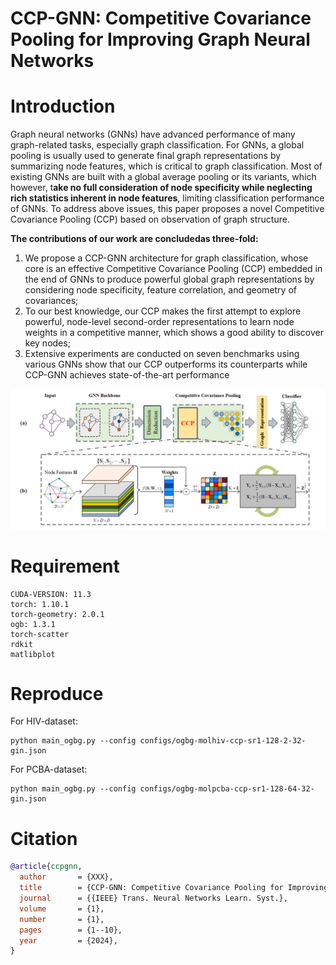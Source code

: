 # CCP-GNN: Competitive Covariance Pooling for Improving Graph Neural Networks

# Introduction
Graph neural networks (GNNs) have advanced performance of many graph-related tasks, especially graph classification. For GNNs, a global pooling is usually used to generate final graph representations by summarizing node features, which is critical to graph classification. Most of existing
GNNs are built with a global average pooling or its variants, which however, t**ake no full consideration of node specificity while neglecting rich statistics inherent in node features**, limiting classification performance of GNNs. To address above issues, this paper proposes a novel Competitive Covariance Pooling (CCP) based on observation of graph structure.

**The contributions of our work are concludedas three-fold:**
1. We propose a CCP-GNN architecture for graph classification, whose core is an effective Competitive Covariance Pooling (CCP) embedded in the end of GNNs to produce powerful global graph representations by considering node specificity, feature correlation, and geometry of covariances; 
1. To our best knowledge, our CCP makes the first attempt to explore powerful, node-level second-order representations to learn node weights in a competitive manner, which shows a good ability to discover key nodes; 
1. Extensive experiments are conducted on seven benchmarks using various GNNs show that our CCP outperforms its counterparts while CCP-GNN achieves state-of-the-art performance

![CCP-GNN Figure](figures/CCP-GNN.png)
# Requirement

```
CUDA-VERSION: 11.3
torch: 1.10.1
torch-geometry: 2.0.1
ogb: 1.3.1
torch-scatter
rdkit
matlibplot
```
# Reproduce
For HIV-dataset:

```Shell
python main_ogbg.py --config configs/ogbg-molhiv-ccp-sr1-128-2-32-gin.json
```

For PCBA-dataset:

```Shell
python main_ogbg.py --config configs/ogbg-molpcba-ccp-sr1-128-64-32-gin.json
```

# Citation

```BibTeX
@article{ccpgnn,
  author       = {XXX},
  title        = {CCP-GNN: Competitive Covariance Pooling for Improving Graph Neural Networks},
  journal      = {{IEEE} Trans. Neural Networks Learn. Syst.},
  volume       = {1},
  number       = {1},
  pages        = {1--10},
  year         = {2024},
}
```

